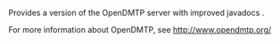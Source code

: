 Provides a version of the OpenDMTP server with improved javadocs .

For more information about OpenDMTP, see http://www.opendmtp.org/